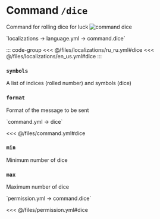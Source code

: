 # Command `/dice`

Command for rolling dice for luck
![command dice](/commanddice.png)

[//]: # (localization)
<!--@include: @/parts/words.md#localization--> 
<!--@include: @/parts/words.md#path--> `localizations → language.yml → command.dice`

<!--@include: @/parts/words.md#default--> 

::: code-group
<<< @/files/localizations/ru_ru.yml#dice
<<< @/files/localizations/en_us.yml#dice
:::

### `symbols`

A list of indices (rolled number) and symbols (dice)

### `format`

Format of the message to be sent

[//]: # (command.yml)
<!--@include: @/parts/words.md#setting-->
<!--@include: @/parts/words.md#path--> `command.yml → dice`

<!--@include: @/parts/words.md#default-->
<<< @/files/command.yml#dice

<!--@include: @/parts/enable.md-->
<!--@include: @/parts/range.md-->

### `min`

Minimum number of dice

### `max`

Maximum number of dice

<!--@include: @/parts/aliases.md-->
<!--@include: @/parts/destination.md-->
<!--@include: @/parts/cooldown.md-->
<!--@include: @/parts/sound.md-->

[//]: # (permission.yml)
<!--@include: @/parts/words.md#permission-->
<!--@include: @/parts/words.md#path--> `permission.yml → command.dice`

<!--@include: @/parts/words.md#default-->
<<< @/files/permission.yml#dice

<!--@include: @/parts/permission/permissionTier3.md-->
<!--@include: @/parts/permission/cooldown.md-->
<!--@include: @/parts/permission/sound.md-->